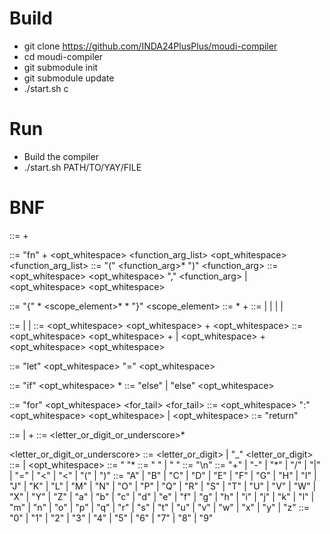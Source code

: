 # Build

- git clone https://github.com/INDA24PlusPlus/moudi-compiler
- cd moudi-compiler
- git submodule init
- git submodule update
- ./start.sh c

# Run

- Build the compiler
- ./start.sh PATH/TO/YAY/FILE

# BNF
<program> ::= <function>+

<function> ::= "fn" <whitespace>+ <ID> <opt_whitespace> <function_arg_list> <opt_whitespace> <scope>
<function_arg_list> ::= "(" <function_arg>* ")"
<function_arg> ::= <opt_whitespace> <ID> <opt_whitespace> "," <function_arg> | <opt_whitespace> <ID> <opt_whitespace>

<scope> ::= "{" <newline>* <scope_element>* <newline>* "}"
<scope_element> ::= <newline>* <statement> <newline>+
<statement> ::= <expr> | <declaration> | <for> | <if> | <ret>

<expr> ::= <value> | <binary> | <unary>
<binary> ::= <opt_whitespace> <expr> <opt_whitespace> <operator>+ <opt_whitespace> <expr>
<unary> ::= <opt_whitespace> <expr> <opt_whitespace> <operator>+ | <opt_whitespace> <operator>+ <opt_whitespace> <expr> <opt_whitespace>

<declaration> ::= "let" <whitespace> <ID> <opt_whitespace> "=" <opt_whitespace> <expr>

<if> ::= "if" <whitespace> <expr> <opt_whitespace> <scope> <else>*
<else> ::= "else" <whitespace> <if> | "else" <opt_whitespace> <scope>

<for> ::= "for" <opt_whitespace> <for_tail>
<for_tail> ::= <expr> <opt_whitespace> ":" <opt_whitespace> <expr> <opt_whitespace> <scope> | <expr> <opt_whitespace> <scope>
<ret> ::= "return" <whitespace> <expr>

<value> ::= <ID> | <digit>+
<ID> ::= <letter> <letter_or_digit_or_underscore>*

<letter_or_digit_or_underscore> ::= <letter_or_digit> | "_"
<letter_or_digit> ::= <letter> | <digit>
<opt_whitespace> ::= " "*
<whitespace> ::= " " <whitespace> | " "
<newline> ::= "\n"
<operator> ::= "+" | "-" | "*" | "/" | "|" | "=" | "<" | "<" | "(" | ")"
<letter> ::= "A" | "B" | "C" | "D" | "E" | "F" | "G" | "H" | "I" | "J" | "K" | "L" | "M" | "N" | "O" | "P" | "Q" | "R" | "S" | "T" | "U" | "V" | "W" | "X" | "Y" | "Z" | "a" | "b" | "c" | "d" | "e" | "f" | "g" | "h" | "i" | "j" | "k" | "l" | "m" | "n" | "o" | "p" | "q" | "r" | "s" | "t" | "u" | "v" | "w" | "x" | "y" | "z" 
<digit> ::= "0" | "1" | "2" | "3" | "4" | "5" | "6" | "7" | "8" | "9"
